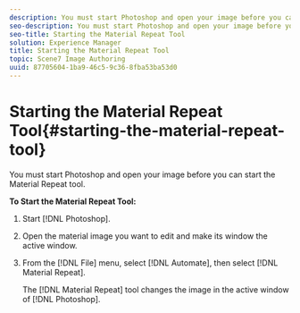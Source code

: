 ```yaml
---
description: You must start Photoshop and open your image before you can start the Material Repeat tool.
seo-description: You must start Photoshop and open your image before you can start the Material Repeat tool.
seo-title: Starting the Material Repeat Tool
solution: Experience Manager
title: Starting the Material Repeat Tool
topic: Scene7 Image Authoring
uuid: 87705604-1ba9-46c5-9c36-8fba53ba53d0
---
```


# Starting the Material Repeat Tool{#starting-the-material-repeat-tool}

You must start Photoshop and open your image before you can start the Material Repeat tool.

 **To Start the Material Repeat Tool:** 

1. Start [!DNL Photoshop].
1. Open the material image you want to edit and make its window the active window.
1. From the [!DNL File] menu, select [!DNL Automate], then select [!DNL Material Repeat].

   The [!DNL Material Repeat] tool changes the image in the active window of [!DNL Photoshop]. 

